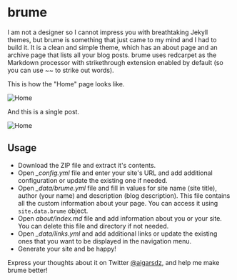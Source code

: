 # brume

I am not a designer so I cannot impress you with breathtaking Jekyll themes, but brume is something that just came to my mind and I had to build it. It is a clean and simple theme, which has an about page and an archive page that lists all your blog posts. brume uses redcarpet as the Markdown processor with strikethrough extension enabled by default (so you can use ~~ to strike out words).

This is how the "Home" page looks like.

![Home](http://i43.tinypic.com/x1kh3b.png)

And this is a single post.

![Home](http://i39.tinypic.com/w8xcon.png)

## Usage

- Download the ZIP file and extract it's contents.
- Open *_config.yml* file and enter your site's URL and add additional configuration or update the existing one if needed.
- Open *_data/brume.yml* file and fill in values for site name (site title), author (your name) and description (blog description). This file contains all the custom information about your page. You can access it using `site.data.brume` object.
- Open *about/index.md* file and add information about you or your site. You can delete this file and directory if not needed.
- Open *_data/links.yml* and add additional links or update the existing ones that you want to be displayed in the navigation menu.
- Generate your site and be happy!

Express your thoughts about it on Twitter [@aigarsdz](http://twitter.com/aigarsdz), and help me make brume better!
